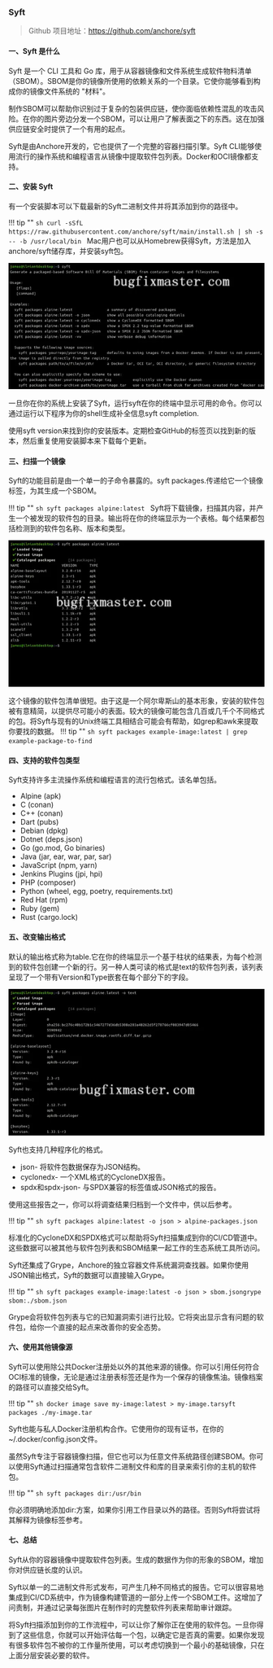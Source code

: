 
### Syft

> Github 项目地址：https://github.com/anchore/syft

#### 一、Syft 是什么

Syft 是一个 CLI 工具和 Go 库，用于从容器镜像和文件系统生成软件物料清单（SBOM）。SBOM是你的镜像所使用的依赖关系的一个目录。它使你能够看到构成你的镜像文件系统的 "材料"。

制作SBOM可以帮助你识别过于复杂的包装供应链，使你面临依赖性混乱的攻击风险。在你的图片旁边分发一个SBOM，可以让用户了解表面之下的东西。这在加强供应链安全时提供了一个有用的起点。

Syft是由Anchore开发的，它也提供了一个完整的容器扫描引擎。Syft CLI能够使用流行的操作系统和编程语言从镜像中提取软件包列表。Docker和OCI镜像都支持。

#### 二、安装 Syft

有一个安装脚本可以下载最新的Syft二进制文件并将其添加到你的路径中。

!!! tip ""
    ```sh
    curl -sSfL https://raw.githubusercontent.com/anchore/syft/main/install.sh | sh -s -- -b /usr/local/bin
    ```
Mac用户也可以从Homebrew获得Syft，方法是加入anchore/syft储存库，并安装syft包。

![Syft](../img/question/syft1.png)

一旦你在你的系统上安装了Syft，运行syft在你的终端中显示可用的命令。你可以通过运行以下程序为你的shell生成补全信息syft completion.

使用syft version来找到你的安装版本。定期检查GitHub的标签页以找到新的版本，然后重复使用安装脚本来下载每个更新。

#### 三、扫描一个镜像

Syft的功能目前是由一个单一的子命令暴露的。syft packages.传递给它一个镜像标签，为其生成一个SBOM。

!!! tip ""
    ```sh
    syft packages alpine:latest
    ```
Syft将下载镜像，扫描其内容，并产生一个被发现的软件包的目录。输出将在你的终端显示为一个表格。每个结果都包括检测到的软件包名称、版本和类型。

![Syft](../img/question/syft2.png)

这个镜像的软件包清单很短。由于这是一个阿尔卑斯山的基本形象，安装的软件包被有意精简，以提供尽可能小的表面。较大的镜像可能包含几百或几千个不同格式的包。将Syft与现有的Unix终端工具相结合可能会有帮助，如grep和awk来提取你要找的数据。
!!! tip ""
    ```sh
    syft packages example-image:latest | grep example-package-to-find
    ```

#### 四、支持的软件包类型

Syft支持许多主流操作系统和编程语言的流行包格式。该名单包括。

- Alpine (apk)
- C (conan)
- C++ (conan)
- Dart (pubs)
- Debian (dpkg)
- Dotnet (deps.json)
- Go (go.mod, Go binaries)
- Java (jar, ear, war, par, sar)
- JavaScript (npm, yarn)
- Jenkins Plugins (jpi, hpi)
- PHP (composer)
- Python (wheel, egg, poetry, requirements.txt)
- Red Hat (rpm)
- Ruby (gem)
- Rust (cargo.lock)

#### 五、改变输出格式

默认的输出格式称为table.它在你的终端显示一个基于柱状的结果表，为每个检测到的软件包创建一个新的行。另一种人类可读的格式是text的软件包列表，该列表呈现了一个带有Version和Type嵌套在每个部分下的字段。

![Syft](../img/question/syft3.png)

Syft也支持几种程序化的格式。

- json- 将软件包数据保存为JSON结构。
- cyclonedx- 一个XML格式的CycloneDX报告。
- spdx和spdx-json- 与SPDX兼容的标签值或JSON格式的报告。

使用这些报告之一，你可以将调查结果归档到一个文件中，供以后参考。

!!! tip ""
    ```sh
    syft packages alpine:latest -o json > alpine-packages.json
    ```

标准化的CycloneDX和SPDX格式可以帮助将Syft扫描集成到你的CI/CD管道中。这些数据可以被其他与软件包列表和SBOM结果一起工作的生态系统工具所访问。

Syft还集成了Grype，Anchore的独立容器文件系统漏洞查找器。如果你使用JSON输出格式，Syft的数据可以直接输入Grype。

!!! tip ""
    ```sh
    syft packages example-image:latest -o json > sbom.jsongrype sbom:./sbom.json
    ```

Grype会将软件包列表与它的已知漏洞索引进行比较。它将突出显示含有问题的软件包，给你一个直接的起点来改善你的安全态势。

#### 六、使用其他镜像源

Syft可以使用除公共Docker注册处以外的其他来源的镜像。你可以引用任何符合OCI标准的镜像，无论是通过注册表标签还是作为一个保存的镜像焦油。镜像档案的路径可以直接交给Syft。

!!! tip ""
    ```sh
    docker image save my-image:latest > my-image.tarsyft packages ./my-image.tar
    ```

Syft也能与私人Docker注册机构合作。它使用你的现有证书，在你的~/.docker/config.json文件。

虽然Syft专注于容器镜像扫描，但它也可以为任意文件系统路径创建SBOM。你可以使用Syft通过扫描通常包含软件二进制文件和库的目录来索引你的主机的软件包。

!!! tip ""
    ```sh
    syft packages dir:/usr/bin
    ```

你必须明确地添加dir:方案，如果你引用工作目录以外的路径。否则Syft将尝试将其解释为镜像标签参考。

#### 七、总结

Syft从你的容器镜像中提取软件包列表。生成的数据作为你的形象的SBOM，增加你对供应链长度的认识。

Syft以单一的二进制文件形式发布，可产生几种不同格式的报告。它可以很容易地集成到CI/CD系统中，作为镜像构建管道的一部分上传一个SBOM工件。这增加了问责制，并通过记录每张图片在制作时的完整软件列表来帮助审计跟踪。

将Syft扫描添加到你的工作流程中，可以让你了解你正在使用的软件包。一旦你得到了这些信息，你就可以开始评估每一个包，以确定它是否真的需要。如果你发现有很多软件包不被你的工作量所使用，可以考虑切换到一个最小的基础镜像，只在上面分层安装必要的软件。
